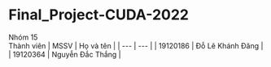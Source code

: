 # Final_Project-CUDA-2022
Nhóm 15 <br />
Thành viên 
| MSSV | Họ và tên |
| --- | --- |
| 19120186 | Đỗ Lê Khánh Đăng |
| 19120364 | Nguyễn Đắc Thắng |
